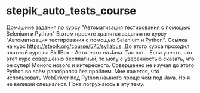 # stepik_auto_tests_course
Домашние задания по курсу "Автоматизация тестирования с помощью Selenium и Python"
В этом проекте хранятся задания по курсу "Автоматизация тестирования с помощью Selenium и Python". Ссылка на курс https://stepik.org/course/575/syllabus.
До этого курса проходил платный курс на SkillBox - Автотесты на Java.
Так вот...
Если учесть, что этот курс совершенно бесплатный, то могу с уверенностью сказать, что он супер!
Моного нового и интересного.
Совершенно не изучая до этого Python во всём разобрался без проблем.
Мне кажется, что использовать WebDriver под Python намного проще чем под Java. Но я не великий специалист.
Пока погружаюсь в эту тему.  
